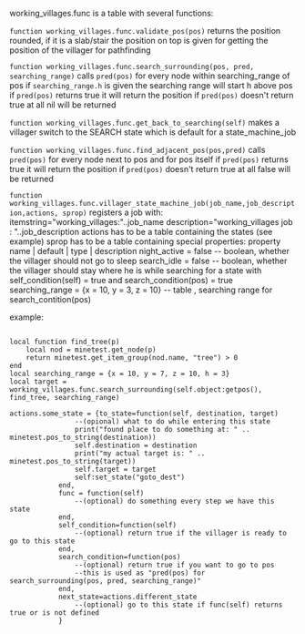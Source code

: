 working_villages.func is a table with several functions:

`function working_villages.func.validate_pos(pos)`
returns the position rounded, if it is a slab/stair the position on top is given
for getting the position of the villager for pathfinding

`function working_villages.func.search_surrounding(pos, pred, searching_range)`
calls `pred(pos)` for every node within searching_range of pos
if `searching_range.h` is given the searching range will start h above pos
if `pred(pos)` returns true it will return the position
if `pred(pos)` doesn't return true at all nil will be returned

`function working_villages.func.get_back_to_searching(self)`
makes a villager switch to the SEARCH state which is default for a state_machine_job

`function working_villages.func.find_adjacent_pos(pos,pred)`
calls `pred(pos)` for every node next to pos and for pos itself
if `pred(pos)` returns true it will return the position
if `pred(pos)` doesn't return true at all false will be returned

`function working_villages.func.villager_state_machine_job(job_name,job_description,actions, sprop)`
registers a job with:
itemstring="working_villages:"..job_name
description="working_villages job : "..job_description
actions has to be a table containing the states (see example)
sprop has to be a table containing special properties:
property name   |          default            |   type  | description
night_active    =  false                      -- boolean, whether the villager should not go to sleep
search_idle     =  false                      -- boolean, whether the villager should stay where he is while searching for a state with self_condition(self) = true and search_condition(pos) = true
searching_range =  {x = 10, y = 3, z = 10}    -- table  , searching range for search_contition(pos)

example:
```

local function find_tree(p)
	local nod = minetest.get_node(p)
	return minetest.get_item_group(nod.name, "tree") > 0
end
local searching_range = {x = 10, y = 7, z = 10, h = 3}
local target = working_villages.func.search_surrounding(self.object:getpos(), find_tree, searching_range)

actions.some_state = {to_state=function(self, destination, target)
				--(opional) what to do while entering this state
				print("found place to do something at: " .. minetest.pos_to_string(destination))
				self.destination = destination
				print("my actual target is: " .. minetest.pos_to_string(target))
				self.target = target
				self:set_state("goto_dest")
			end,
			func = function(self)
				--(optional) do something every step we have this state
			end,
			self_condition=function(self)
				--(optional) return true if the villager is ready to go to this state
			end,
			search_condition=function(pos)
				--(optional) return true if you want to go to pos
				--this is used as "pred(pos) for search_surrounding(pos, pred, searching_range)"
			end,
			next_state=actions.different_state
				--(optional) go to this state if func(self) returns true or is not defined
			}
```
